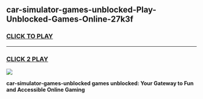 
## car-simulator-games-unblocked-Play-Unblocked-Games-Online-27k3f
<h3>
<a href="https://premium76.site?title=car-simulator-games-unblocked&ref=24A">CLICK TO PLAY</a></h3>
<hr>

<h3>
<a href="https://premium76.site?title=car-simulator-games-unblocked&ref=24A">CLICK 2 PLAY</a>
  
</h3>

<a href="https://premium76.site?title=car-simulator-games-unblocked&ref=24A"><img src="https://clearcache.store/games.png"></a>


**car-simulator-games-unblocked games unblocked: Your Gateway to Fun and Accessible Online Gaming**
